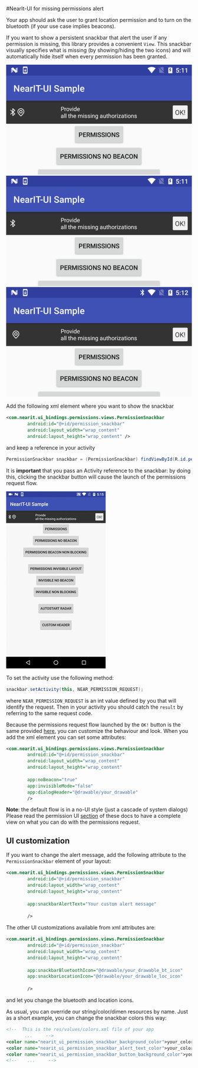 #NearIt-UI for missing permissions alert

Your app should ask the user to grant location permission and to turn on the bluetooth (if your use case implies beacons).

If you want to show a persistent snackbar that alert the user if any permission is missing, this library provides a convenient `View`.
This snackbar visually specifies what is missing (by showing/hiding the two icons) and will automatically hide itself when every permission has been granted.

![missing_both](missing_both.png)
![missing_bt](missing_bt.png)
![missing_loc](missing_loc.png)

Add the following xml element where you want to show the snackbar

```xml
<com.nearit.ui_bindings.permissions.views.PermissionSnackbar
        android:id="@+id/permission_snackbar"
        android:layout_width="wrap_content"
        android:layout_height="wrap_content" />
```

and keep a reference in your activity

```java
PermissionSnackbar snackbar = (PermissionSnackbar) findViewById(R.id.permission_snackbar);
```

It is **important** that you pass an Activity reference to the snackbar: by doing this, clicking the snackbar button will cause the launch of the permissions request flow.

![snackbar](snackbar.gif)

To set the activity use the following method:

```java
snackbar.setActivity(this, NEAR_PERMISSION_REQUEST);
```

where `NEAR_PERMISSION_REQUEST` is an int value defined by you that will identify the request.
Then in your activity you should catch the `result` by referring to the same request code.

Because the permissions request flow launched by the `OK!` button is the same provided [here](PERMISSIONS.md), you can customize the behaviour and look.
When you add the xml element you can set some attributes:

```xml
<com.nearit.ui_bindings.permissions.views.PermissionSnackbar
        android:id="@+id/permission_snackbar"
        android:layout_width="wrap_content"
        android:layout_height="wrap_content"
        
        app:noBeacon="true"
        app:invisibleMode="false"
        app:dialogHeader="@drawable/your_drawable"
        />
```

**Note**: the default flow is in a no-UI style (just a cascade of system dialogs)
Please read the permission UI [section](PERMISSIONS.md) of these docs to have a complete view on what you can do with the permissions request.

## UI customization

If you want to change the alert message, add the following attribute to the `PermissionSnackbar` element of your layout:

```xml
<com.nearit.ui_bindings.permissions.views.PermissionSnackbar
        android:id="@+id/permission_snackbar"
        android:layout_width="wrap_content"
        android:layout_height="wrap_content"
        
        app:snackbarAlertText="Your custom alert message"
        
        />
```

The other UI customizations available from xml attributes are:

```xml
<com.nearit.ui_bindings.permissions.views.PermissionSnackbar
        android:id="@+id/permission_snackbar"
        android:layout_width="wrap_content"
        android:layout_height="wrap_content"
        
        app:snackbarBluetoothIcon="@drawable/your_drawable_bt_icon"
        app:snackbarLocationIcon="@drawable/your_drawable_loc_icon"
        
        />
```

and let you change the bluetooth and location icons.

As usual, you can override our string/color/dimen resources by name. Just as a short example, you can change the snackbar colors this way:
```xml
<!--  This is the res/values/colors.xml file of your app
       ...     -->
<color name="nearit_ui_permission_snackbar_background_color">your_color</color>
<color name="nearit_ui_permission_snackbar_alert_text_color">your_color</color>
<color name="nearit_ui_permission_snackbar_button_background_color">your_color</color>
<!--    ...     -->
```